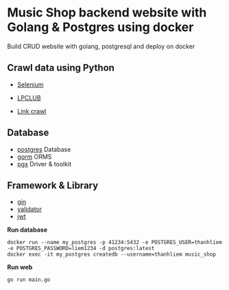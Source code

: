 # Music Shop backend website with Golang & Postgres using docker
Build CRUD website with golang, postgresql and deploy on docker


## Crawl data using Python
- [Selenium](https://pypi.org/project/selenium/)

- [LPCLUB](https://lpclub.vn/)
- [Link crawl]()

## Database
- [postgres](https://hub.docker.com/_/postgres) Database
- [gorm](https://github.com/go-gorm/gorm) ORMS
- [pgx](https://github.com/jackc/pgx) Driver & toolkit

## Framework & Library
- [gin](https://github.com/gin-gonic/gin)
- [validator](https://github.com/go-playground/validator)
- [jwt](https://github.com/golang-jwt/jwt)

[//]: # (- [migrate]&#40;https://github.com/golang-migrate/migrate&#41;)

**Run database**
```
docker run --name my_postgres -p 41234:5432 -e POSTGRES_USER=thanhliem -e POSTGRES_PASSWORD=liem1234 -d postgres:latest
docker exec -it my_postgres createdb --username=thanhliem music_shop
```

**Run web**
```
go run main.go
```

